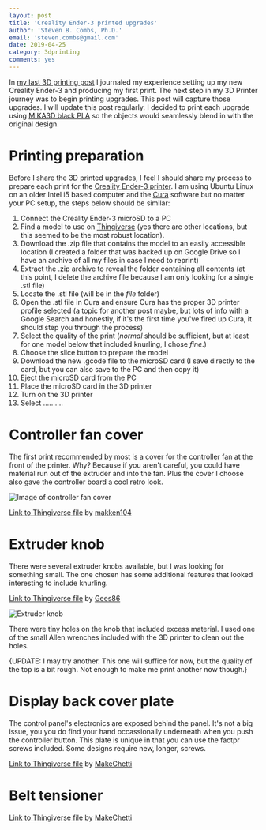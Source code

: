```yaml
---
layout: post
title: 'Creality Ender-3 printed upgrades'
author: 'Steven B. Combs, Ph.D.'
email: 'steven.combs@gmail.com'
date: 2019-04-25
category: 3dprinting
comments: yes
---
```


In [my last 3D printing post](linkhere) I journaled my experience setting up my new Creality Ender-3 and producing my first print. The next step in my 3D Printer journey was to begin printing upgrades. This post will capture those upgrades. I will update this post regularly. I decided to print each upgrade using [MIKA3D black PLA](https://amzn.to/2IecWi0) so the objects would seamlessly blend in with the original design.

# Printing preparation
Before I share the 3D printed upgrades, I feel I should share my process to prepare each print for the [Creality Ender-3 printer](https://amzn.to/2EL2hKE). I am using Ubuntu Linux on an older Intel i5 based computer and the [Cura](https://ultimaker.com/en/products/ultimaker-cura-software) software but no matter your PC setup, the steps below should be similar:

1. Connect the Creality Ender-3 microSD to a PC
1. Find a model to use on [Thingiverse](https://www.thingiverse.com/) (yes there are other locations, but this seemed to be the most robust location).
1. Download the .zip file that contains the model to an easily accessible location (I created a folder that was backed up on Google Drive so I have an archive of all my files in case I need to reprint)
1. Extract the .zip archive to reveal the folder containing all contents (at this point, I delete the archive file because I am only looking for a single .stl file)
1. Locate the .stl file (will be in the *file* folder)
1. Open the .stl file in Cura and ensure Cura has the proper 3D printer profile selected (a topic for another post maybe, but lots of info with a Google Search and honestly, if it's the first time you've fired up Cura, it should step you through the process)
1. Select the quality of the print (*normal* should be sufficient, but at least for one model below that included knurling, I chose *fine*.)
1. Choose the slice button to prepare the model
1. Download the new .gcode file to the microSD card (I save directly to the card, but you can also save to the PC and then copy it)
1. Eject the microSD card from the PC
1. Place the microSD card in the 3D printer
2. Turn on the 3D printer
3. Select ..........

# Controller fan cover
The first print recommended by most is a cover for the controller fan at the front of the printer. Why? Because if you aren't careful, you could have material run out of the extruder and into the fan. Plus the cover I choose also gave the controller board a cool retro look.

![Image of controller fan cover]()

[Link to Thingiverse file](https://www.thingiverse.com/thing:3155772) by [makken104](https://www.thingiverse.com/makken104/designs)

# Extruder knob
There were several extruder knobs available, but I was looking for something small. The one chosen has some additional features that looked interesting to include knurling.

[Link to Thingiverse file](https://www.thingiverse.com/thing:3540163) by [Gees86](https://www.thingiverse.com/Gees86/designs)

![Extruder knob]()

There were tiny holes on the knob that included excess material. I used one of the small Allen wrenches included with the 3D printer to clean out the holes.

{UPDATE: I may try another. This one will suffice for now, but the quality of the top is a bit rough. Not enough to make me print another now though.}

# Display back cover plate
The control panel's electronics are exposed behind the panel. It's not a big issue, you you do find your hand occassionally underneath when you push the controller button. This plate is unique in that you can use the factpr screws included. Some designs require new, longer, screws.

[Link to Thingiverse file](https://www.thingiverse.com/thing:2987100) by [MakeChetti](https://www.thingiverse.com/MakeChetti)

# Belt tensioner

[Link to Thingiverse file](https://www.thingiverse.com/thing:2986144) by [MakeChetti](https://www.thingiverse.com/MakeChetti)